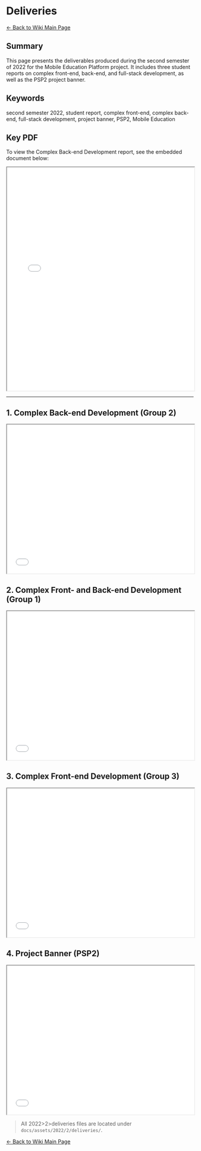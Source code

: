 # Deliveries

[← Back to Wiki Main Page](../../../wiki_index.md)

## **Summary**

This page presents the deliverables produced during the second semester of 2022 for the Mobile Education Platform project. It includes three student reports on complex front-end, back-end, and full-stack development, as well as the PSP2 project banner.

## **Keywords**

second semester 2022, student report, complex front-end, complex back-end, full-stack development, project banner, PSP2, Mobile Education

## **Key PDF**

To view the Complex Back-end Development report, see the embedded document below:

<iframe src="/assets/2022/2/deliveries/AUU - Mobile Education - 2022 - Student Report - Complex Back end Developing.pdf" width="100%" height="600px" title="Complex Back-end Development Report"></iframe>

---

## **1. Complex Back-end Development (Group 2)**

<iframe src="/assets/2022/2/deliveries/AUU - Mobile Education - 2022 - Student Report - Complex Back end Developing.pdf" width="100%" height="400px" title="Complex Back-end Development"></iframe>

## **2. Complex Front- and Back-end Development (Group 1)**

<iframe src="/assets/2022/2/deliveries/AUU - Mobile Education - 2022 - Student Report - Complex Front and Back end.pdf" width="100%" height="400px" title="Complex Front- and Back-end Development"></iframe>

## **3. Complex Front-end Development (Group 3)**

<iframe src="/assets/2022/2/deliveries/AUU - Mobile Education - 2022 - Student Report - Complex Front end Developing.pdf" width="100%" height="400px" title="Complex Front-end Development"></iframe>

## **4. Project Banner (PSP2)**

<iframe src="/assets/2022/2/deliveries/UNB - Mobile Education - 2022 - PSP 2 - banner.pdf" width="100%" height="400px" title="PSP2 Project Banner"></iframe>

> All 2022>2>deliveries files are located under `docs/assets/2022/2/deliveries/`.

[← Back to Wiki Main Page](../../../wiki_index.md)